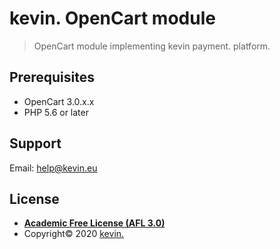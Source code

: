 # kevin. OpenCart  module

> OpenCart module implementing kevin payment. platform.

## Prerequisites

- OpenCart 3.0.x.x
- PHP 5.6 or later

## Support

Email: help@kevin.eu

## License

- **[Academic Free License (AFL 3.0)](http://opensource.org/licenses/afl-3.0.php)**
- Copyright© 2020 <a href="https://www.getkevin.eu/" target="_blank">kevin.</a>
